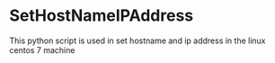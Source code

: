 # SetHostNameIPAddress
This python script is used in set hostname and ip address in the linux centos 7 machine
